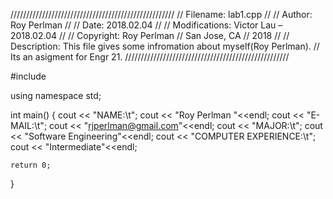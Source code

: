 ////////////////////////////////////////////////////
//  Filename:      lab1.cpp
//
//  Author:        Roy Perlman
//
//  Date:          2018.02.04
//
//  Modifications: Victor Lau  – 2018.02.04
//
//  Copyright:     Roy Perlman
//                 San Jose, CA
//                 2018
//
//  Description:   This file gives some infromation about myself(Roy Perlman).
//                 Its an asigment for Engr 21.
////////////////////////////////////////////////////


#include <iostream>

using namespace std;

int main()
{
    cout << "NAME:\t";
    cout << "Roy Perlman "<<endl;
    cout << "E-MAIL:\t";
    cout << "rjperlman@gmail.com"<<endl;
    cout << "MAJOR:\t";
    cout << "Software Engineering"<<endl;
    cout << "COMPUTER EXPERIENCE:\t";
    cout << "Intermediate"<<endl;

    return 0;
}
